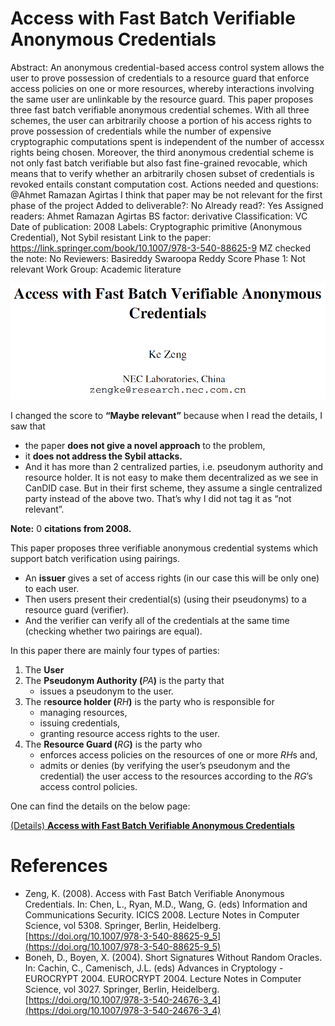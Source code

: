# Access with Fast Batch Verifiable Anonymous Credentials

Abstract: An anonymous credential-based access control system allows the user to prove possession of credentials to a resource guard that enforce access policies on one or more resources, whereby interactions involving the same user are unlinkable by the resource guard. This paper proposes three fast batch verifiable anonymous credential schemes. With all three schemes, the user can arbitrarily choose a portion of his access rights to prove possession of credentials while the number of expensive cryptographic computations spent is independent of the number of accessx rights being chosen. Moreover, the third anonymous credential scheme is not only fast batch verifiable but also fast fine-grained revocable, which means that to verify whether an arbitrarily chosen subset of credentials is revoked entails constant computation cost.
Actions needed and questions: @Ahmet Ramazan Agirtas I think that paper may be not relevant for the first phase of the project
Added to deliverable?: No
Already read?: Yes
Assigned readers: Ahmet Ramazan Agirtas
BS factor: derivative
Classification: VC
Date of publication: 2008
Labels: Cryptographic primitive (Anonymous Credential), Not Sybil resistant
Link to the paper: https://link.springer.com/book/10.1007/978-3-540-88625-9
MZ checked the note: No
Reviewers: Basireddy Swaroopa Reddy
Score Phase 1: Not relevant
Work Group: Academic literature

![Untitled](Access%20with%20Fast%20Batch%20Verifiable%20Anonymous%20Creden%204eea567621ac4a5da695e0f377f22ff3/Untitled.png)

I changed the score to **“Maybe relevant”** because when I read the details, I saw that 

- the paper **does not give a novel approach** to the problem,
- it **does not address the Sybil attacks.**
- And it has more than 2 centralized parties, i.e. pseudonym authority and resource holder. It is not easy to make them decentralized as we see in CanDID case. But in their first scheme, they assume a single centralized party instead of the above two. That’s why I did not tag it as “not relevant”.

**Note:** $0$ **citations from 2008.**

This paper proposes three verifiable anonymous credential systems which support batch verification using pairings. 

- An **issuer** gives a set of access rights (in our case this will be only one) to each user.
- Then users present their credential(s) (using their pseudonyms) to a resource guard (verifier).
- And the verifier can verify all of the credentials at the same time (checking whether two pairings are equal).

In this paper there are mainly four types of parties:

1. The **User**
2. The **Pseudonym Authority (**$PA$**)** is the party that 
    - issues a pseudonym to the user.
3. The r**esource holder (**$RH$**)** is the party who is responsible for 
    - managing resources,
    - issuing credentials,
    - granting resource access rights to the user.
4. The **Resource Guard (**$RG$**)** is the party who 
    - enforces access policies on the resources of one or more $RH$s and,
    - admits or denies (by verifying the user’s pseudonym and the credential) the user access to the resources according to the $RG$’s access control policies.

One can find the details on the below page:

[(Details) **Access with Fast Batch Verifiable Anonymous Credentials**](Access%20with%20Fast%20Batch%20Verifiable%20Anonymous%20Creden%204eea567621ac4a5da695e0f377f22ff3/(Details)%20Access%20with%20Fast%20Batch%20Verifiable%20Anonym%20719c621d1bc14865bf706fda0eb08dea.md)

# References

- Zeng, K. (2008). Access with Fast Batch Verifiable Anonymous Credentials. In: Chen, L., Ryan, M.D., Wang, G. (eds) Information and Communications Security. ICICS 2008. Lecture Notes in Computer Science, vol 5308. Springer, Berlin, Heidelberg. [https://doi.org/10.1007/978-3-540-88625-9_5](https://doi.org/10.1007/978-3-540-88625-9_5)
- Boneh, D., Boyen, X. (2004). Short Signatures Without Random Oracles. In: Cachin, C., Camenisch, J.L. (eds) Advances in Cryptology - EUROCRYPT 2004. EUROCRYPT 2004. Lecture Notes in Computer Science, vol 3027. Springer, Berlin, Heidelberg. [https://doi.org/10.1007/978-3-540-24676-3_4](https://doi.org/10.1007/978-3-540-24676-3_4)